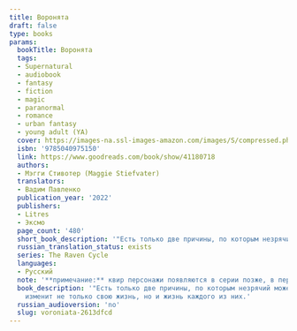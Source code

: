 ```yaml
---
title: Воронята
draft: false
type: books
params:
  bookTitle: Воронята
  tags:
  - Supernatural
  - audiobook
  - fantasy
  - fiction
  - magic
  - paranormal
  - romance
  - urban fantasy
  - young adult (YA)
  cover: https://images-na.ssl-images-amazon.com/images/S/compressed.photo.goodreads.com/books/1534421987i/41180718.jpg
  isbn: '9785040975150'
  link: https://www.goodreads.com/book/show/41180718
  authors:
  - Мэгги Стивотер (Maggie Stiefvater)
  translators:
  - Вадим Павленко
  publication_year: '2022'
  publishers:
  - Litres
  - Эксмо
  page_count: '480'
  short_book_description: '"Есть только две причины, по которым незрячий может увидеть духа в канун дня святого Марка, Блу. Или ты полюбишь этого человека, или убьешь..."  Блу Сарджент уже сбилась со счета,...'
  russian_translation_status: exists
  series: The Raven Cycle
  languages:
  - Русский
  note: '**примечание:** квир персонажи появляются в серии позже, в первой книге их нет.'
  book_description: '"Есть только две причины, по которым незрячий может увидеть духа в канун дня святого Марка, Блу. Или ты полюбишь этого человека, или убьешь..." Блу Сарджент уже сбилась со счета, сколько раз ей говорили, что она убьет человека, которого полюбит. И когда девушка стояла посреди кладбищенского двора, она видела его, такого молодого и несправедливо обреченного. Его звали Ганси. Богатый ученик престижной академии Агленби. Таких как он называли Воронятами по вышитому на груди ворону на школьной форме. Блу знала, что от Воронят нужно держаться подальше. Самоуверенные, высокомерные и опасные, настоящие короли их небольшого городка. Но пройдет не слишком много времени, и необъяснимое влечение к Ганси сметет все преграды. Блу окажется вместе с троицей Воронят: Адамом, волею судьбы ставшему своим среди богачей, Ронаном, отчаянный парнем с расколотой душой, и неприметным, тихим Ноем. Блу не верит ни в любовь, ни в предсказания, но попав в мрачный и незнакомый мир Воронят, девушка навсегда
    изменит не только свою жизнь, но и жизнь каждого из них.'
  russian_audioversion: 'no'
  slug: voroniata-2613dfcd
---
```

